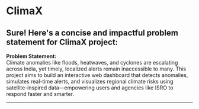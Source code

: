 # ClimaX 
Sure! Here's a concise and impactful problem statement for ClimaX project:
---
**Problem Statement:**  
Climate anomalies like floods, heatwaves, and cyclones are escalating across India, yet timely, localized alerts remain inaccessible to many. This project aims to build an interactive web dashboard that detects anomalies, simulates real-time alerts, and visualizes regional climate risks using satellite-inspired data—empowering users and agencies like ISRO to respond faster and smarter.

---
